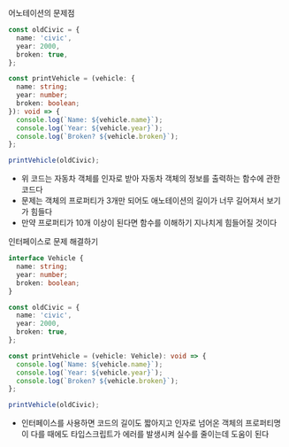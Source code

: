 어노테이션의 문제점

```ts
const oldCivic = {
  name: 'civic',
  year: 2000,
  broken: true,
};

const printVehicle = (vehicle: {
  name: string;
  year: number;
  broken: boolean;
}): void => {
  console.log(`Name: ${vehicle.name}`);
  console.log(`Year: ${vehicle.year}`);
  console.log(`Broken? ${vehicle.broken}`);
};

printVehicle(oldCivic);
```

- 위 코드는 자동차 객체를 인자로 받아 자동차 객체의 정보를 출력하는 함수에 관한 코드다
- 문제는 객체의 프로퍼티가 3개만 되어도 애노테이션의 길이가 너무 길어져서 보기가 힘들다
- 만약 프로퍼티가 10개 이상이 된다면 함수를 이해하기 지나치게 힘들어질 것이다

인터페이스로 문제 해결하기

```ts
interface Vehicle {
  name: string;
  year: number;
  broken: boolean;
}

const oldCivic = {
  name: 'civic',
  year: 2000,
  broken: true,
};

const printVehicle = (vehicle: Vehicle): void => {
  console.log(`Name: ${vehicle.name}`);
  console.log(`Year: ${vehicle.year}`);
  console.log(`Broken? ${vehicle.broken}`);
};

printVehicle(oldCivic);
```

- 인터페이스를 사용하면 코드의 길이도 짧아지고 인자로 넘어온 객체의 프로퍼티명이 다를 때에도 타입스크립트가 에러를 발생시켜 실수를 줄이는데 도움이 된다
